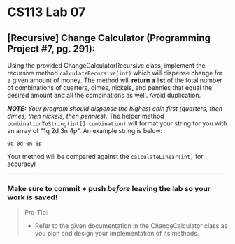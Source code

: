 # CS113 Lab 07
## [Recursive] Change Calculator (Programming Project #7, pg. 291):

Using the provided ChangeCalculatorRecursive class, implement the recursive method `calculateRecursive(int)` which will dispense change for a given amount of money. The method will **return a list** of the total number of combinations of quarters, dimes, nickels, and pennies that equal the desired amount and all the combinations as well. Avoid duplication.

**_NOTE:_** _Your program should dispense the highest coin first (quarters, then dimes, then nickels, then pennies)._ The helper method `combinationToString(int[] combination)` will format your string for you with an array of "1q 2d 3n 4p". An example string is below:

``` 
0q 0d 0n 5p 
``` 

Your method will be compared against the `calculateLinear(int)` for accuracy!

----------

### Make sure to commit + push *before* leaving the lab so your work is saved!

>Pro-Tip:
>- Refer to the given documentation in the ChangeCalculator class as you plan and design your implementation of its methods. 
